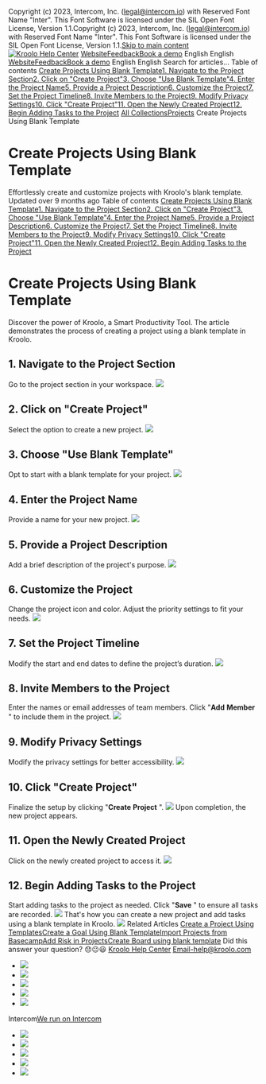 Copyright (c) 2023, Intercom, Inc. (legal@intercom.io) with Reserved Font Name "Inter". This Font Software is licensed under the SIL Open Font License, Version 1.1.Copyright (c) 2023, Intercom, Inc. (legal@intercom.io) with Reserved Font Name "Inter". This Font Software is licensed under the SIL Open Font License, Version 1.1.[Skip to main content](https://help.kroolo.com/en/articles/9795674-create-projects-using-blank-template#main-content)
[![Kroolo Help Center](https://downloads.intercomcdn.com/i/o/h4qkzypg/611116/ee699fbf23fef0f6d8d4f666d84c/37cdcedd14003d8fdcfdeda0a05c09cb)](https://help.kroolo.com/en/)
[Website](https://kroolo.com/)[Feedback](https://kroolo.featurebase.app/)[Book a demo](https://kroolo.com/book-demo)
English
English
[Website](https://kroolo.com/)[Feedback](https://kroolo.featurebase.app/)[Book a demo](https://kroolo.com/book-demo)
English
English
Search for articles...
Table of contents
[Create Projects Using Blank Template](https://help.kroolo.com/en/articles/9795674-create-projects-using-blank-template#h_1991e1d3ba)[1. Navigate to the Project Section](https://help.kroolo.com/en/articles/9795674-create-projects-using-blank-template#h_99de9d7b24)[2. Click on "Create Project"](https://help.kroolo.com/en/articles/9795674-create-projects-using-blank-template#h_166eaad7af)[3. Choose "Use Blank Template"](https://help.kroolo.com/en/articles/9795674-create-projects-using-blank-template#h_f138deded0)[4. Enter the Project Name](https://help.kroolo.com/en/articles/9795674-create-projects-using-blank-template#h_47a19dd5f2)[5. Provide a Project Description](https://help.kroolo.com/en/articles/9795674-create-projects-using-blank-template#h_0f80bbd5aa)[6. Customize the Project](https://help.kroolo.com/en/articles/9795674-create-projects-using-blank-template#h_1afff12314)[7. Set the Project Timeline](https://help.kroolo.com/en/articles/9795674-create-projects-using-blank-template#h_784f35f1a2)[8. Invite Members to the Project](https://help.kroolo.com/en/articles/9795674-create-projects-using-blank-template#h_e102cb3e6d)[9. Modify Privacy Settings](https://help.kroolo.com/en/articles/9795674-create-projects-using-blank-template#h_dc22fb9cfc)[10. Click "Create Project"](https://help.kroolo.com/en/articles/9795674-create-projects-using-blank-template#h_edb5212832)[11. Open the Newly Created Project](https://help.kroolo.com/en/articles/9795674-create-projects-using-blank-template#h_bbc9feaaa9)[12. Begin Adding Tasks to the Project](https://help.kroolo.com/en/articles/9795674-create-projects-using-blank-template#h_23bf931423)
[All Collections](https://help.kroolo.com/en/)[Projects](https://help.kroolo.com/en/collections/9118210-projects)
Create Projects Using Blank Template
# Create Projects Using Blank Template
Effortlessly create and customize projects with Kroolo's blank template.
Updated over 9 months ago
Table of contents
[Create Projects Using Blank Template](https://help.kroolo.com/en/articles/9795674-create-projects-using-blank-template#h_1991e1d3ba)[1. Navigate to the Project Section](https://help.kroolo.com/en/articles/9795674-create-projects-using-blank-template#h_99de9d7b24)[2. Click on "Create Project"](https://help.kroolo.com/en/articles/9795674-create-projects-using-blank-template#h_166eaad7af)[3. Choose "Use Blank Template"](https://help.kroolo.com/en/articles/9795674-create-projects-using-blank-template#h_f138deded0)[4. Enter the Project Name](https://help.kroolo.com/en/articles/9795674-create-projects-using-blank-template#h_47a19dd5f2)[5. Provide a Project Description](https://help.kroolo.com/en/articles/9795674-create-projects-using-blank-template#h_0f80bbd5aa)[6. Customize the Project](https://help.kroolo.com/en/articles/9795674-create-projects-using-blank-template#h_1afff12314)[7. Set the Project Timeline](https://help.kroolo.com/en/articles/9795674-create-projects-using-blank-template#h_784f35f1a2)[8. Invite Members to the Project](https://help.kroolo.com/en/articles/9795674-create-projects-using-blank-template#h_e102cb3e6d)[9. Modify Privacy Settings](https://help.kroolo.com/en/articles/9795674-create-projects-using-blank-template#h_dc22fb9cfc)[10. Click "Create Project"](https://help.kroolo.com/en/articles/9795674-create-projects-using-blank-template#h_edb5212832)[11. Open the Newly Created Project](https://help.kroolo.com/en/articles/9795674-create-projects-using-blank-template#h_bbc9feaaa9)[12. Begin Adding Tasks to the Project](https://help.kroolo.com/en/articles/9795674-create-projects-using-blank-template#h_23bf931423)
# Create Projects Using Blank Template
Discover the power of Kroolo, a Smart Productivity Tool. The article demonstrates the process of creating a project using a blank template in Kroolo.
## 1. Navigate to the Project Section
Go to the project section in your workspace. 
[![](https://kroolo-e0b70269b6e2.intercom-attachments-1.com/i/o/1161036920/80d006f2e9762850087b3407/4b3c9431-1de2-4188-bfbb-fdbcb08a1d33.png?expires=1747842300&signature=8891cc87dc25dcaa4f94c90f24a655061dfe2f3fc1ac7f6fd20afa327001a010&req=dSEhF8l9m4hdWfMW1HO4zaUSCaxcyQcanePQVY4mIvu11FxAZK0gj62lJRjS%0AWe%2FpAplbko%2BqIghuvNw%3D%0A)](https://kroolo-e0b70269b6e2.intercom-attachments-1.com/i/o/1161036920/80d006f2e9762850087b3407/4b3c9431-1de2-4188-bfbb-fdbcb08a1d33.png?expires=1747842300&signature=8891cc87dc25dcaa4f94c90f24a655061dfe2f3fc1ac7f6fd20afa327001a010&req=dSEhF8l9m4hdWfMW1HO4zaUSCaxcyQcanePQVY4mIvu11FxAZK0gj62lJRjS%0AWe%2FpAplbko%2BqIghuvNw%3D%0A)
## 2. Click on "Create Project"
Select the option to create a new project. 
[![](https://kroolo-e0b70269b6e2.intercom-attachments-1.com/i/o/1161036936/c533063013814154e2743b8d/49553765-5137-4911-b65f-0e69e93f55cf.png?expires=1747842300&signature=85c07e08ee7269f1028fffa3f94a7374b03bc2792df4a84f1c28d629525f0d99&req=dSEhF8l9m4hcX%2FMW1HO4zZzJO4XPoql8A41%2BdqZlfVFR%2FUKJD0SBNfeJ%2BSn0%0A4Jt8wBORWIb%2B4Uql6cI%3D%0A)](https://kroolo-e0b70269b6e2.intercom-attachments-1.com/i/o/1161036936/c533063013814154e2743b8d/49553765-5137-4911-b65f-0e69e93f55cf.png?expires=1747842300&signature=85c07e08ee7269f1028fffa3f94a7374b03bc2792df4a84f1c28d629525f0d99&req=dSEhF8l9m4hcX%2FMW1HO4zZzJO4XPoql8A41%2BdqZlfVFR%2FUKJD0SBNfeJ%2BSn0%0A4Jt8wBORWIb%2B4Uql6cI%3D%0A)
## 3. Choose "Use Blank Template"
Opt to start with a blank template for your project. 
[![](https://kroolo-e0b70269b6e2.intercom-attachments-1.com/i/o/1161036948/209b9197013f7469de2f4c94/5a1b4649-dc13-445f-a20c-b9a1fcfccacd.png?expires=1747842300&signature=901efa10d2186994719a68a3911c50136a9fe9f22df1ade10ebbc79320479c3e&req=dSEhF8l9m4hbUfMW1HO4zXLAVRWkaMoDk4NkmzkbIF60fu4K5SEZ5Oqx1uXy%0A8L7vdPUseJ6mfhM6EXM%3D%0A)](https://kroolo-e0b70269b6e2.intercom-attachments-1.com/i/o/1161036948/209b9197013f7469de2f4c94/5a1b4649-dc13-445f-a20c-b9a1fcfccacd.png?expires=1747842300&signature=901efa10d2186994719a68a3911c50136a9fe9f22df1ade10ebbc79320479c3e&req=dSEhF8l9m4hbUfMW1HO4zXLAVRWkaMoDk4NkmzkbIF60fu4K5SEZ5Oqx1uXy%0A8L7vdPUseJ6mfhM6EXM%3D%0A)
## 4. Enter the Project Name
Provide a name for your new project.
[![](https://kroolo-e0b70269b6e2.intercom-attachments-1.com/i/o/1161036973/5dd3e06baa71768d73317168/0d6b2860-319a-4eec-aa0b-15fe509a3e61.gif?expires=1747842300&signature=cba6e2d4ee75cc2aa8745e8b09972a01509fb900f070fb712a954af480fc6c50&req=dSEhF8l9m4hYWvMW1HO4zQp1W35YvZjlpNoaikSVvpNax863y2tuWcCB0Xri%0AkA2HFRorLe5f0ZL3zEQ%3D%0A)](https://kroolo-e0b70269b6e2.intercom-attachments-1.com/i/o/1161036973/5dd3e06baa71768d73317168/0d6b2860-319a-4eec-aa0b-15fe509a3e61.gif?expires=1747842300&signature=cba6e2d4ee75cc2aa8745e8b09972a01509fb900f070fb712a954af480fc6c50&req=dSEhF8l9m4hYWvMW1HO4zQp1W35YvZjlpNoaikSVvpNax863y2tuWcCB0Xri%0AkA2HFRorLe5f0ZL3zEQ%3D%0A)
## 5. Provide a Project Description
Add a brief description of the project's purpose. 
[![](https://kroolo-e0b70269b6e2.intercom-attachments-1.com/i/o/1161037019/e03ed2b1cb9e92557e8bf33e/6fccf7ab-358e-40d9-8f2f-987ca361718d.gif?expires=1747842300&signature=921752f490b4baa589c31dabb1195a430c45e8ea017cfe404865cf837a4a5f8f&req=dSEhF8l9moFeUPMW1HO4zZ0HSapLT0Zru61%2BpncRiUY%2Bqi6xlNXKxnMhDzWB%0ABJTm2hpBzr9LnMa8fn8%3D%0A)](https://kroolo-e0b70269b6e2.intercom-attachments-1.com/i/o/1161037019/e03ed2b1cb9e92557e8bf33e/6fccf7ab-358e-40d9-8f2f-987ca361718d.gif?expires=1747842300&signature=921752f490b4baa589c31dabb1195a430c45e8ea017cfe404865cf837a4a5f8f&req=dSEhF8l9moFeUPMW1HO4zZ0HSapLT0Zru61%2BpncRiUY%2Bqi6xlNXKxnMhDzWB%0ABJTm2hpBzr9LnMa8fn8%3D%0A)
## 6. Customize the Project
Change the project icon and color. Adjust the priority settings to fit your needs. 
[![](https://kroolo-e0b70269b6e2.intercom-attachments-1.com/i/o/1161037049/701eb9e0b039d84beb26b510/3c058dd6-4585-4fd5-8f95-9ab8368dea80.gif?expires=1747842300&signature=ab6c329669d96332aa815e2612383c5ae0d2a9f114cd58913fca9f86b4647b2f&req=dSEhF8l9moFbUPMW1HO4zbIcbe7DXgBK1wjXkcBRwbncPvxGBvmkV4f2Z3zj%0AKKrZH9vTNfATmYp5dQk%3D%0A)](https://kroolo-e0b70269b6e2.intercom-attachments-1.com/i/o/1161037049/701eb9e0b039d84beb26b510/3c058dd6-4585-4fd5-8f95-9ab8368dea80.gif?expires=1747842300&signature=ab6c329669d96332aa815e2612383c5ae0d2a9f114cd58913fca9f86b4647b2f&req=dSEhF8l9moFbUPMW1HO4zbIcbe7DXgBK1wjXkcBRwbncPvxGBvmkV4f2Z3zj%0AKKrZH9vTNfATmYp5dQk%3D%0A)
## 7. Set the Project Timeline
Modify the start and end dates to define the project’s duration.
[![](https://kroolo-e0b70269b6e2.intercom-attachments-1.com/i/o/1161037076/7634c87250770445a9e5ddc5/a6c348e3-aaf2-4b98-ac8e-1f11fcb31a90.png?expires=1747842300&signature=67333cb13acd4e48a569b0d9be0682f28d0149f1fad65a8007bc9a2af38f2afa&req=dSEhF8l9moFYX%2FMW1HO4zaAtprDlWJH%2FRakXwYO02PSo5TOfPur07Wtx0lBT%0A0%2FPDsm0qG9klONQyqXY%3D%0A)](https://kroolo-e0b70269b6e2.intercom-attachments-1.com/i/o/1161037076/7634c87250770445a9e5ddc5/a6c348e3-aaf2-4b98-ac8e-1f11fcb31a90.png?expires=1747842300&signature=67333cb13acd4e48a569b0d9be0682f28d0149f1fad65a8007bc9a2af38f2afa&req=dSEhF8l9moFYX%2FMW1HO4zaAtprDlWJH%2FRakXwYO02PSo5TOfPur07Wtx0lBT%0A0%2FPDsm0qG9klONQyqXY%3D%0A)
## 8. Invite Members to the Project
Enter the names or email addresses of team members. Click "**Add** **Member** " to include them in the project. 
[![](https://kroolo-e0b70269b6e2.intercom-attachments-1.com/i/o/1161037085/c89bd4bbcbeda7ac1f689e60/ed164b0f-2b5b-4ee3-9176-16d2396ca285.gif?expires=1747842300&signature=9ef961cb4c28a94489fc6c4c1a005642281ca01bc2092a7d13fd84595bcb5f1a&req=dSEhF8l9moFXXPMW1HO4zRqIL3AsgxLSjCEhtSAqqtxUNvXU2ay4f00Yh46B%0AHIHQ2KQArw7nMhAAu5M%3D%0A)](https://kroolo-e0b70269b6e2.intercom-attachments-1.com/i/o/1161037085/c89bd4bbcbeda7ac1f689e60/ed164b0f-2b5b-4ee3-9176-16d2396ca285.gif?expires=1747842300&signature=9ef961cb4c28a94489fc6c4c1a005642281ca01bc2092a7d13fd84595bcb5f1a&req=dSEhF8l9moFXXPMW1HO4zRqIL3AsgxLSjCEhtSAqqtxUNvXU2ay4f00Yh46B%0AHIHQ2KQArw7nMhAAu5M%3D%0A)
## 9. Modify Privacy Settings
Modify the privacy settings for better accessibility. 
[![](https://kroolo-e0b70269b6e2.intercom-attachments-1.com/i/o/1161037127/e60b1cec947d194bed5d8fe0/7bc66de6-eb64-4ba7-89f6-888360d0cf18.png?expires=1747842300&signature=b5eb69e652f6ecf399c206e62831822a17750eb7c9cbc42fb235870e8109c2d2&req=dSEhF8l9moBdXvMW1HO4zXbgC%2FN%2FkdzDGuObpIC3mL%2BN1433nuZemqcMY5oH%0AOozEfQOXbBf0DIkdNKU%3D%0A)](https://kroolo-e0b70269b6e2.intercom-attachments-1.com/i/o/1161037127/e60b1cec947d194bed5d8fe0/7bc66de6-eb64-4ba7-89f6-888360d0cf18.png?expires=1747842300&signature=b5eb69e652f6ecf399c206e62831822a17750eb7c9cbc42fb235870e8109c2d2&req=dSEhF8l9moBdXvMW1HO4zXbgC%2FN%2FkdzDGuObpIC3mL%2BN1433nuZemqcMY5oH%0AOozEfQOXbBf0DIkdNKU%3D%0A)
## 10. Click "Create Project"
Finalize the setup by clicking "**Create** **Project** ". 
[![](https://kroolo-e0b70269b6e2.intercom-attachments-1.com/i/o/1161037151/edea560789c17363e10d600c/9b8e2f17-edf9-421c-8de9-a77420d791f8.gif?expires=1747842300&signature=7af1e59b569f40e04fffefa7dbac2a75ef5182f866f031060242b692a2f7aade&req=dSEhF8l9moBaWPMW1HO4zYR%2BTID%2BAGKwFrAfq%2B33oDYtM6bliJX84sA8Z%2Fc7%0AxYXl64RU6%2FIPhjOp18w%3D%0A)](https://kroolo-e0b70269b6e2.intercom-attachments-1.com/i/o/1161037151/edea560789c17363e10d600c/9b8e2f17-edf9-421c-8de9-a77420d791f8.gif?expires=1747842300&signature=7af1e59b569f40e04fffefa7dbac2a75ef5182f866f031060242b692a2f7aade&req=dSEhF8l9moBaWPMW1HO4zYR%2BTID%2BAGKwFrAfq%2B33oDYtM6bliJX84sA8Z%2Fc7%0AxYXl64RU6%2FIPhjOp18w%3D%0A)
Upon completion, the new project appears. 
## 11. Open the Newly Created Project
Click on the newly created project to access it.
[![](https://kroolo-e0b70269b6e2.intercom-attachments-1.com/i/o/1161037185/5d80bfb838ac3193abe6121a/46093605-3236-4c6b-8ff5-d2607dc711d4.png?expires=1747842300&signature=e88a5f7e874dc989bffa68c500060a59da420261afe122b0c15cd4c8e1f37d45&req=dSEhF8l9moBXXPMW1HO4zTmQ73aA8KyQQlxYcEhQeFlm%2F9WXbkWb8ksTmSzd%0Alei3VdqCWA%2FecGnNm9g%3D%0A)](https://kroolo-e0b70269b6e2.intercom-attachments-1.com/i/o/1161037185/5d80bfb838ac3193abe6121a/46093605-3236-4c6b-8ff5-d2607dc711d4.png?expires=1747842300&signature=e88a5f7e874dc989bffa68c500060a59da420261afe122b0c15cd4c8e1f37d45&req=dSEhF8l9moBXXPMW1HO4zTmQ73aA8KyQQlxYcEhQeFlm%2F9WXbkWb8ksTmSzd%0Alei3VdqCWA%2FecGnNm9g%3D%0A)
## 12. Begin Adding Tasks to the Project
Start adding tasks to the project as needed. Click "**Save** " to ensure all tasks are recorded. 
[![](https://kroolo-e0b70269b6e2.intercom-attachments-1.com/i/o/1161037218/109d9485be77faf10c5ddea2/fe4e8317-eb4e-47a5-9bf0-6f3f26be1ca0.gif?expires=1747842300&signature=02d5f629d5d01f5cd0651770817e5a3ea6d4602aec4d64780eebeebb08d9f442&req=dSEhF8l9moNeUfMW1HO4zfdpYPiEMlKCXLeXgrmgxJSPMYAQU1RyxoaSKYJM%0AZBimSIfS6fzQqSvJbWU%3D%0A)](https://kroolo-e0b70269b6e2.intercom-attachments-1.com/i/o/1161037218/109d9485be77faf10c5ddea2/fe4e8317-eb4e-47a5-9bf0-6f3f26be1ca0.gif?expires=1747842300&signature=02d5f629d5d01f5cd0651770817e5a3ea6d4602aec4d64780eebeebb08d9f442&req=dSEhF8l9moNeUfMW1HO4zfdpYPiEMlKCXLeXgrmgxJSPMYAQU1RyxoaSKYJM%0AZBimSIfS6fzQqSvJbWU%3D%0A)
That's how you can create a new project and add tasks using a blank template in Kroolo.
[![](https://downloads.intercomcdn.com/i/o/1161060240/ea42eae0bb5c930ee6a5a7a7/cta+2.png?expires=1747842300&signature=30225d7c24dad68b2676dc01b10c50f420473167f5f41e95a641f75c3ba426ce&req=dSEhF8l4nYNbWfMW1HO4zVVh%2FOpUBbeHArUBypR4MJRNBwtg2Sds6QRQ9hR6%0ADFl8WJVxj2Si%2F5lG2uY%3D%0A)](https://kroolo.com/)
Related Articles
[Create a Project Using Templates](https://help.kroolo.com/en/articles/9335245-create-a-project-using-templates)[Create a Goal Using Blank Template](https://help.kroolo.com/en/articles/9974188-create-a-goal-using-blank-template)[Import Projects from Basecamp](https://help.kroolo.com/en/articles/10089940-import-projects-from-basecamp)[Add Risk in Projects](https://help.kroolo.com/en/articles/10255589-add-risk-in-projects)[Create Board using blank template](https://help.kroolo.com/en/articles/10549758-create-board-using-blank-template)
Did this answer your question?
😞😐😃
[Kroolo Help Center](https://help.kroolo.com/en/)
Email-help@kroolo.com
  * [![](https://intercom.help/kroolo/assets/svg/icon:social-facebook/FFFFFF)](https://www.facebook.com/profile.php?id=61553808299270)
  * [![](https://intercom.help/kroolo/assets/svg/icon:social-linkedin/FFFFFF)](https://www.linkedin.com/company/getkroolo)
  * [![](https://intercom.help/kroolo/assets/svg/icon:social-instagram/FFFFFF)](https://www.instagram.com/getkroolo)
  * [![](https://intercom.help/kroolo/assets/svg/icon:social-youtube/FFFFFF)](https://www.youtube.com/@getkroolo/featured)
  * [![](https://intercom.help/kroolo/assets/svg/icon:social-twitter-x/FFFFFF)](https://www.twitter.com/getkroolo)


Intercom[We run on Intercom](https://www.intercom.com/intercom-link?company=Kroolo&solution=customer-support&utm_campaign=intercom-link&utm_content=We+run+on+Intercom&utm_medium=help-center&utm_referrer=https%3A%2F%2Fhelp.kroolo.com%2Fen%2Farticles%2F9795674-create-projects-using-blank-template&utm_source=desktop-web)
  * [![](https://intercom.help/kroolo/assets/svg/icon:social-facebook/FFFFFF)](https://www.facebook.com/profile.php?id=61553808299270)
  * [![](https://intercom.help/kroolo/assets/svg/icon:social-linkedin/FFFFFF)](https://www.linkedin.com/company/getkroolo)
  * [![](https://intercom.help/kroolo/assets/svg/icon:social-instagram/FFFFFF)](https://www.instagram.com/getkroolo)
  * [![](https://intercom.help/kroolo/assets/svg/icon:social-youtube/FFFFFF)](https://www.youtube.com/@getkroolo/featured)
  * [![](https://intercom.help/kroolo/assets/svg/icon:social-twitter-x/FFFFFF)](https://www.twitter.com/getkroolo)


